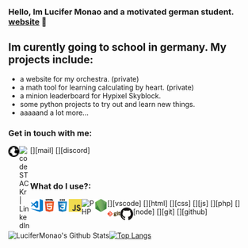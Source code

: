 ### Hello, Im Lucifer Monao and a motivated german student. [website] 👋

## Im curently going to school in germany. My projects include:
- a website for my orchestra. (private)
- a math tool for learning calculating by heart. (private)
- a minion leaderboard for Hypixel Skyblock.
- some python projects to try out and learn new things.
- aaaaand a lot more...

### Get in touch with me:

[<img align="left" alt="mailto: lucifermonao@gmx.de" width="22px" src="https://raw.githubusercontent.com/iconic/open-iconic/master/svg/globe.svg" />][mail]
[<img align="left" alt="codeSTACKr | LinkedIn" width="22px" src="https://img.icons8.com/cute-clipart/64/000000/discord-logo.png" />][discord]

<br />

### What do I use?:

[<img align="left" alt="Visual Studio Code" width="26px" src="https://raw.githubusercontent.com/github/explore/80688e429a7d4ef2fca1e82350fe8e3517d3494d/topics/visual-studio-code/visual-studio-code.png" />][vscode]
[<img align="left" alt="HTML5" width="26px" src="https://raw.githubusercontent.com/github/explore/80688e429a7d4ef2fca1e82350fe8e3517d3494d/topics/html/html.png" />][html]
[<img align="left" alt="CSS3" width="26px" src="https://raw.githubusercontent.com/github/explore/80688e429a7d4ef2fca1e82350fe8e3517d3494d/topics/css/css.png" />][css]
[<img align="left" alt="JavaScript" width="26px" src="https://raw.githubusercontent.com/github/explore/80688e429a7d4ef2fca1e82350fe8e3517d3494d/topics/javascript/javascript.png" />][js]
[<img align="left" alt="PHP" width="26px"  src="https://img.icons8.com/dusk/64/000000/php-logo.png" />][php]
[<img align="left" alt="Node.js" width="26px" src="https://raw.githubusercontent.com/github/explore/80688e429a7d4ef2fca1e82350fe8e3517d3494d/topics/nodejs/nodejs.png" />][node]
[<img align="left" alt="Git" width="26px" src="https://raw.githubusercontent.com/github/explore/80688e429a7d4ef2fca1e82350fe8e3517d3494d/topics/git/git.png" />][git]
[<img align="left" alt="GitHub" width="26px" src="https://raw.githubusercontent.com/github/explore/78df643247d429f6cc873026c0622819ad797942/topics/github/github.png" />][github]
<br />
<br />


<img align="left" alt="LuciferMonao's Github Stats" src="https://github-readme-stats.vercel.app/api?username=LuciferMonao&show_icons=true&hide_border=true&count_private=true&theme=cobalt" />

[![Top Langs](https://github-readme-stats.vercel.app/api/top-langs/?username=LuciferMonao)](https://github.com/anuraghazra/github-readme-stats)

[website]: https://codeSTACKr.com
[twitter]: https://twitter.com/codeSTACKr
[youtube]: https://youtube.com/codeSTACKr
[instagram]: https://instagram.com/codeSTACKr
[linkedin]: https://linkedin.com/in/codeSTACKr
[webdevplaylist]: https://www.youtube.com/playlist?list=PLkwxH9e_vrAJ0WbEsFA9W3I1W-g_BTsbt
[jsplaylist]: https://www.youtube.com/playlist?list=PLkwxH9e_vrALRJKu7wfXby3MKeflhTu6B
[cssplaylist]: https://www.youtube.com/playlist?list=PLkwxH9e_vrALSdvZuEh6gqQdmDoDIoqz4
[reactplaylist]: https://www.youtube.com/playlist?list=PLkwxH9e_vrAK4TdffpxKY3QGyHCpxFcQ0